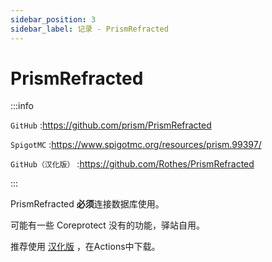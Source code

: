 ```yaml
---
sidebar_position: 3
sidebar_label: 记录 - PrismRefracted
---
```


# PrismRefracted

:::info

`GitHub` :https://github.com/prism/PrismRefracted

`SpigotMC` :https://www.spigotmc.org/resources/prism.99397/

`GitHub（汉化版）` :https://github.com/Rothes/PrismRefracted

:::

PrismRefracted **必须**连接数据库使用。

可能有一些 Coreprotect 没有的功能，驿站自用。

推荐使用 [汉化版](https://github.com/Rothes/PrismRefracted) ，在Actions中下载。
